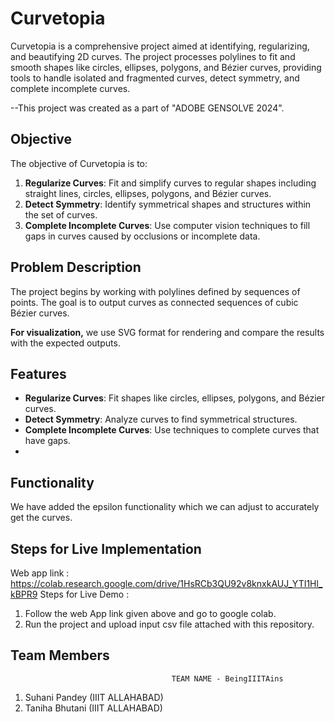 
# Curvetopia

Curvetopia is a comprehensive project aimed at identifying, regularizing, and beautifying 2D curves. The project processes polylines to fit and smooth shapes like circles, ellipses, polygons, and Bézier curves, providing tools to handle isolated and fragmented curves, detect symmetry, and complete incomplete curves.

--This project was created  as a part of "ADOBE GENSOLVE 2024".

## Objective

The objective of Curvetopia is to:

1. **Regularize Curves**: Fit and simplify curves to regular shapes including straight lines, circles, ellipses, polygons, and Bézier curves.
2. **Detect Symmetry**: Identify symmetrical shapes and structures within the set of curves.
3. **Complete Incomplete Curves**: Use computer vision techniques to fill gaps in curves caused by occlusions or incomplete data.

## Problem Description

The project begins by working with polylines defined by sequences of points. The goal is to output curves as connected sequences of cubic Bézier curves. 

**For visualization,** we use SVG format for rendering and compare the results with the expected outputs.

## Features

- **Regularize Curves**: Fit shapes like circles, ellipses, polygons, and Bézier curves.
- **Detect Symmetry**: Analyze curves to find symmetrical structures.
- **Complete Incomplete Curves**: Use techniques to complete curves that have gaps.
- 
## Functionality 
We have added the epsilon functionality which we can adjust to accurately get the curves.
## Steps for Live Implementation
Web app link : https://colab.research.google.com/drive/1HsRCb3QU92v8knxkAUJ_YTI1Hl_kBPR9
Steps for Live Demo :
1) Follow the web App link given above and go to google colab.
2) Run the project and upload input csv file attached with this repository.

## Team Members
                                        TEAM NAME - BeingIIITAins
1) Suhani Pandey (IIIT ALLAHABAD)
2) Taniha Bhutani (IIIT ALLAHABAD)

   
